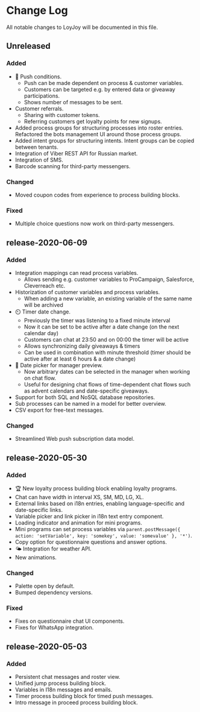 
# Change Log

All notable changes to LoyJoy will be documented in this file.


## Unreleased

### Added

- 🔔 Push conditions.
  - Push can be made dependent on process & customer variables.
  - Customers can be targeted e.g. by entered data or giveaway participations.
  - Shows number of messages to be sent.
- Customer referrals.
  - Sharing with customer tokens.
  - Referring customers get loyalty points for new signups. 
- Added process groups for structuring processes into roster entries. Refactored the bots management UI around those process groups.
- Added intent groups for structuring intents. Intent groups can be copied between tenants.
- Integration of Viber REST API for Russian market.
- Integration of SMS.
- Barcode scanning for third-party messengers.

### Changed

- Moved coupon codes from experience to process building blocks.

### Fixed

- Multiple choice questions now work on third-party messengers.


## release-2020-06-09

### Added

- Integration mappings can read process variables.
  - Allows sending e.g. customer variables to ProCampaign, Salesforce, Cleverreach etc.
- Historization of customer variables and process variables.
  - When adding a new variable, an existing variable of the same name will be archived
- ⏲️ Timer date change.
  - Previously the timer was listening to a fixed minute interval
  - Now it can be set to be active after a date change (on the next calendar day)
  - Customers can chat at 23:50 and on 00:00 the timer will be active
  - Allows synchronizing daily giveaways & timers
  - Can be used in combination with minute threshold (timer should be active after at least 6 hours & a date change)
- 📅 Date picker for manager preview.
  - Now arbitrary dates can be selected in the manager when working on chat flow.
  - Useful for designing chat flows of time-dependent chat flows such as advent calendars and date-specific giveaways.
- Support for both SQL and NoSQL database repositories.
- Sub processes can be named in a model for better overview.
- CSV export for free-text messages.

### Changed

- Streamlined Web push subscription data model.


## release-2020-05-30

### Added

- 🏆 New loyalty process building block enabling loyalty programs.
- Chat can have width in interval XS, SM, MD, LG, XL.
- External links based on i18n entries, enabling language-specific and date-specific links.
- Variable picker and link picker in i18n text entry component.
- Loading indicator and animation for mini programs.
- Mini programs can set process variables via `parent.postMessage({ action: 'setVariable', key: 'somekey', value: 'somevalue' }, '*')`.
- Copy option for questionnaire questions and answer options.
- 🌤️ Integration for weather API.
- New animations.

### Changed

- Palette open by default.
- Bumped dependency versions.

### Fixed

- Fixes on questionnaire chat UI components.
- Fixes for WhatsApp integration.


## release-2020-05-03

### Added

- Persistent chat messages and roster view.
- Unified jump process building block.
- Variables in I18n messages and emails.
- Timer process building block for timed push messages.
- Intro message in proceed process building block.
